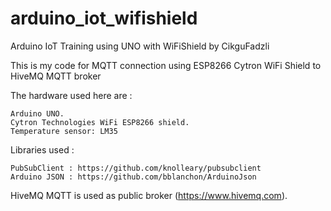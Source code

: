 # arduino_iot_wifishield
Arduino IoT Training using UNO with WiFiShield by CikguFadzli

This is my code for MQTT connection using ESP8266 Cytron WiFi Shield to HiveMQ MQTT broker

The hardware used here are :

	Arduino UNO.
	Cytron Technologies WiFi ESP8266 shield.
	Temperature sensor: LM35

Libraries used :

	PubSubClient : https://github.com/knolleary/pubsubclient
	Arduino JSON : https://github.com/bblanchon/ArduinoJson

HiveMQ MQTT is used as public broker (https://www.hivemq.com).
